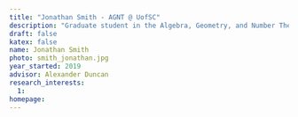 ```yaml
---
title: "Jonathan Smith - AGNT @ UofSC"
description: "Graduate student in the Algebra, Geometry, and Number Theory research group at the University of South Carolina"
draft: false
katex: false
name: Jonathan Smith
photo: smith_jonathan.jpg
year_started: 2019
advisor: Alexander Duncan
research_interests:
  1: 
homepage: 
---
```

